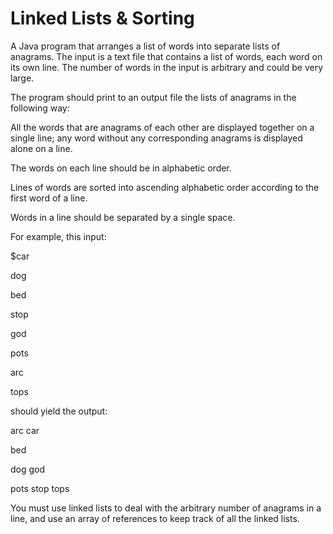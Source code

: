 # Linked Lists & Sorting

A Java program that arranges a list of words into separate lists of anagrams. The input is a text file that contains a list of words, 
each word on its own line. The number of words in the input is arbitrary and could be very large.


The program should print to an output file the lists of anagrams in the following way:


All the words that are anagrams of each other are displayed together on a single line; any word without any corresponding anagrams is displayed alone on a line.

The words on each line should be in alphabetic order.

Lines of words are sorted into ascending alphabetic order according to the first word of a line.

Words in a line should be separated by a single space.


For example, this input:


$car

dog

bed

stop

god

pots

arc

tops


should yield the output:


arc car

bed

dog god

pots stop tops


You must use linked lists to deal with the arbitrary number of anagrams in a line, and use an array of references to keep track of all the linked lists.

## 
